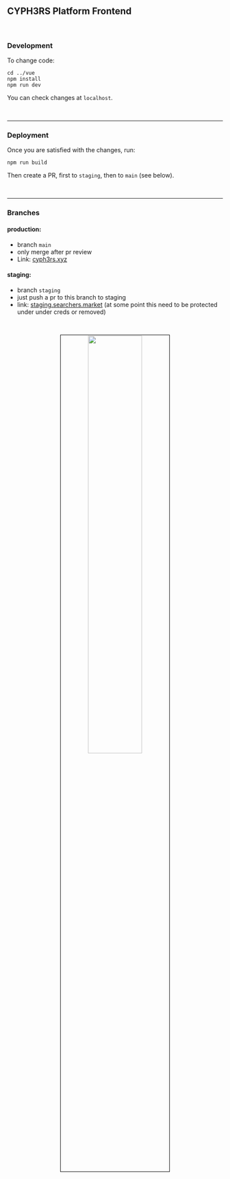 ## CYPH3RS Platform Frontend

<br>



### Development

To change code:

```
cd ../vue
npm install
npm run dev
```

You can check changes at `localhost`.


<br>

---

### Deployment 

Once you are satisfied with the changes, run:

```
npm run build
```

Then create a PR, first to `staging`, then to `main` (see below).

<br>

---

### Branches

#### production: 

* branch `main`
* only merge after pr review
* Link: [cyph3rs.xyz](https://www.cyph3rs.xyz)


#### staging: 

* branch `staging`
* just push a pr to this branch to staging
* link: [staging.searchers.market](https://staging.searchers.market) (at some point this need to be protected under under creds or removed)

<br>

<p align="center">
<img src="https://user-images.githubusercontent.com/1130416/210270666-e0aec987-39db-483f-abbe-f5edad38f3f7.png" width="50%" align="center" style="padding:1px;border:1px solid black;">
  

</p>
